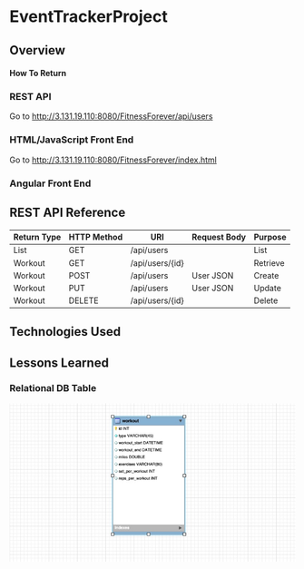 # EventTrackerProject


## Overview

#### How To Return

### REST API
Go to http://3.131.19.110:8080/FitnessForever/api/users

### HTML/JavaScript Front End
Go to http://3.131.19.110:8080/FitnessForever/index.html

### Angular Front End

## REST API Reference
|Return Type    | HTTP Method | URI             | Request Body |  Purpose   |
|---------------|-------------|-----------------|--------------|------------|
| List<Workout> | GET         | /api/users      |              |  List      |
| Workout       | GET         | /api/users/{id} |              |  Retrieve  |
| Workout       | POST        | /api/users      |  User JSON   |  Create    |
| Workout       | PUT         | /api/users      |  User JSON   |  Update    |
| Workout       | DELETE      | /api/users/{id} |              |  Delete    |
## Technologies Used

## Lessons Learned


### Relational DB Table
<p>
<img src="tables.jpg" alt="DB Table" align="center"/>
</p>
